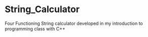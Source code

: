 # String_Calculator
Four Functioning String calculator developed in my introduction to programming class with C++
